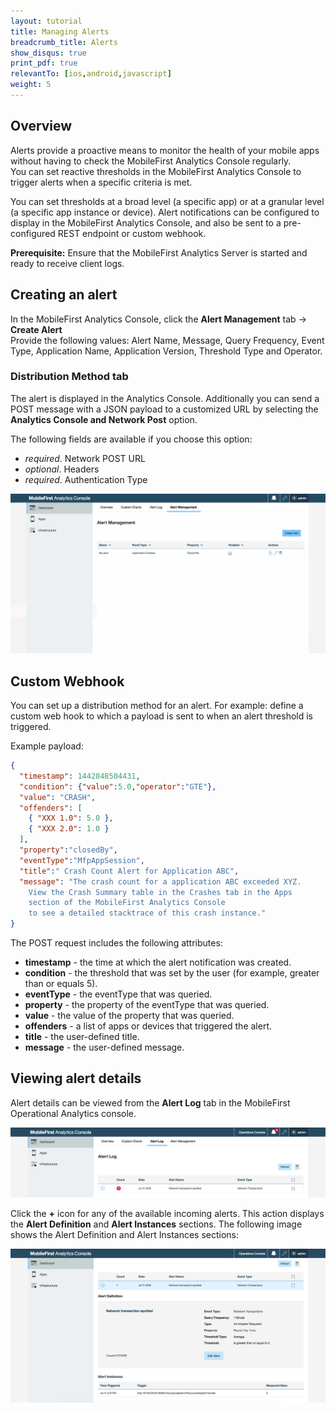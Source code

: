 ```yaml
---
layout: tutorial
title: Managing Alerts
breadcrumb_title: Alerts
show_disqus: true
print_pdf: true
relevantTo: [ios,android,javascript]
weight: 5
---
```

## Overview
Alerts provide a proactive means to monitor the health of your mobile apps without having to check the MobileFirst Analytics Console regularly.  
You can set reactive thresholds in the MobileFirst Analytics Console to trigger alerts when a specific criteria is met. 

You can set thresholds at a broad level (a specific app) or at a granular level (a specific app instance or device). Alert notifications can be configured to display in the MobileFirst Analytics Console, and also be sent to a pre-configured REST endpoint or custom webhook.

**Prerequisite:** Ensure that the MobileFirst Analytics Server is started and ready to receive client logs.

## Creating an alert
In the MobileFirst Analytics Console, click the **Alert Management** tab → **Create Alert**  
Provide the following values: Alert Name, Message, Query Frequency, Event Type, Application Name, Application Version, Threshold Type and Operator.

### Distribution Method tab
The alert is displayed in the Analytics Console.
Additionally you can send a POST message with a JSON payload to a customized URL by selecting the **Analytics Console and Network Post** option. 

The following fields are available if you choose this option:

* *required*. Network POST URL
* *optional*. Headers
* *required*. Authentication Type


<img class="gifplayer" alt="Creating an alert" src="creating-an-alert.png"/>

## Custom Webhook
You can set up a distribution method for an alert. For example: define a custom web hook to which a payload is sent to when an alert threshold is triggered.

Example payload:

```json
{
  "timestamp": 1442848504431,
  "condition": {"value":5.0,"operator":"GTE"},
  "value": "CRASH",
  "offenders": [
    { "XXX 1.0": 5.0 },
    { "XXX 2.0": 1.0 }
  ],
  "property":"closedBy",
  "eventType":"MfpAppSession",
  "title":" Crash Count Alert for Application ABC",
  "message": "The crash count for a application ABC exceeded XYZ.
    View the Crash Summary table in the Crashes tab in the Apps 
    section of the MobileFirst Analytics Console 
    to see a detailed stacktrace of this crash instance."
}
```

The POST request includes the following attributes:

* **timestamp** - the time at which the alert notification was created.
* **condition** - the threshold that was set by the user (for example, greater than or equals 5).
* **eventType** - the eventType that was queried.
* **property** - the property of the eventType that was queried.
* **value** - the value of the property that was queried.
* **offenders** - a list of apps or devices that triggered the alert.
* **title** - the user-defined title.
* **message** - the user-defined message.

## Viewing alert details
Alert details can be viewed from the **Alert Log** tab in the MobileFirst Operational Analytics console.

![A new alert log](alert-log.png)

Click the **+** icon for any of the available incoming alerts. This action displays the **Alert Definition** and **Alert Instances** sections. The following image shows the Alert Definition and Alert Instances sections:

![Alert definitiosns and instances](alert-definitions-and-instances.png)
